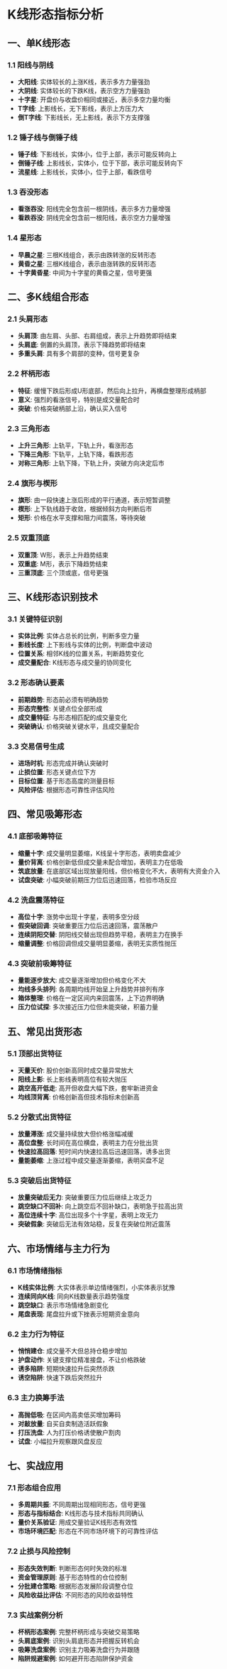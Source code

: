 # K线形态指标分析

## 一、单K线形态

### 1.1 阳线与阴线
- **大阳线**: 实体较长的上涨K线，表示多方力量强劲
- **大阴线**: 实体较长的下跌K线，表示空方力量强劲
- **十字星**: 开盘价与收盘价相同或接近，表示多空力量均衡
- **T字线**: 上影线长，无下影线，表示上方压力大
- **倒T字线**: 下影线长，无上影线，表示下方支撑强

### 1.2 锤子线与倒锤子线
- **锤子线**: 下影线长，实体小，位于上部，表示可能反转向上
- **倒锤子线**: 上影线长，实体小，位于下部，表示可能反转向下
- **流星线**: 上影线长，实体小，位于上部，看跌信号

### 1.3 吞没形态
- **看涨吞没**: 阳线完全包含前一根阴线，表示多方力量增强
- **看跌吞没**: 阴线完全包含前一根阳线，表示空方力量增强

### 1.4 星形态
- **早晨之星**: 三根K线组合，表示由跌转涨的反转形态
- **黄昏之星**: 三根K线组合，表示由涨转跌的反转形态
- **十字黄昏星**: 中间为十字星的黄昏之星，信号更强

## 二、多K线组合形态

### 2.1 头肩形态
- **头肩顶**: 由左肩、头部、右肩组成，表示上升趋势即将结束
- **头肩底**: 倒置的头肩顶，表示下降趋势即将结束
- **多重头肩**: 具有多个肩部的变种，信号更复杂

### 2.2 杯柄形态
- **特征**: 缓慢下跌后形成U形底部，然后向上拉升，再横盘整理形成柄部
- **意义**: 强烈的看涨信号，特别是成交量配合时
- **突破**: 价格突破柄部上沿，确认买入信号

### 2.3 三角形态
- **上升三角形**: 上轨平，下轨上升，看涨形态
- **下降三角形**: 下轨平，上轨下降，看跌形态
- **对称三角形**: 上轨下降，下轨上升，突破方向决定后市

### 2.4 旗形与楔形
- **旗形**: 由一段快速上涨后形成的平行通道，表示短暂调整
- **楔形**: 上下轨线趋于收敛，根据倾斜方向判断后市
- **矩形**: 价格在水平支撑和阻力间震荡，等待突破

### 2.5 双重顶底
- **双重顶**: W形，表示上升趋势结束
- **双重底**: M形，表示下降趋势结束
- **三重顶底**: 三个顶或底，信号更强

## 三、K线形态识别技术

### 3.1 关键特征识别
- **实体比例**: 实体占总长的比例，判断多空力量
- **影线长度**: 上下影线与实体的比例，判断盘中波动
- **位置关系**: 相邻K线的位置关系，判断趋势变化
- **成交量配合**: K线形态与成交量的协同变化

### 3.2 形态确认要素
- **前期趋势**: 形态前必须有明确趋势
- **形态完整性**: 关键点位全部形成
- **成交量特征**: 与形态相匹配的成交量变化
- **突破确认**: 价格突破关键水平，且成交量配合

### 3.3 交易信号生成
- **进场时机**: 形态完成并确认突破时
- **止损位置**: 形态关键点位下方
- **目标位置**: 基于形态高度的测量目标
- **风险评估**: 根据形态可靠性评估风险

## 四、常见吸筹形态

### 4.1 底部吸筹特征
- **缩量十字**: 成交量明显萎缩，K线呈十字形态，表明卖盘减少
- **量价背离**: 价格创新低但成交量未配合增加，表明主力在低吸
- **筑底放量**: 在底部区域出现放量阳线，但价格变化不大，表明有大资金介入
- **试盘突破**: 小幅突破前期压力位后迅速回落，检验市场反应

### 4.2 洗盘震荡特征
- **高位十字**: 涨势中出现十字星，表明多空分歧
- **假突破回调**: 突破重要压力位后迅速回落，震荡散户
- **连续阴阳交替**: 阴阳线交替出现但趋势平稳，表明主力在换手
- **缩量调整**: 价格回调但成交量明显萎缩，表明无实质性抛压

### 4.3 突破前吸筹特征
- **量能逐步放大**: 成交量逐渐增加但价格变化不大
- **均线多头排列**: 各周期均线开始呈上升趋势并排列有序
- **箱体整理**: 价格在一定区间内来回震荡，上下边界明确
- **压力位试探**: 多次接近压力位但未能突破，积蓄力量

## 五、常见出货形态

### 5.1 顶部出货特征
- **天量天价**: 股价创新高同时成交量异常放大
- **阳线上影**: 长上影线表明高位有较大抛压
- **跳空高开低走**: 高开但收盘大幅下跌，套牢新进资金
- **均线顶背离**: 价格创新高但技术指标未创新高

### 5.2 分散式出货特征
- **放量滞涨**: 成交量持续放大但价格涨幅减缓
- **高位盘整**: 长时间在高位横盘，表明主力在分批出货
- **快速拉高回落**: 短时间内快速拉高后迅速回落，诱多出货
- **量能萎缩**: 上涨过程中成交量逐渐萎缩，表明买盘不足

### 5.3 突破后出货特征
- **放量突破后无力**: 突破重要压力位后继续上攻乏力
- **跳空缺口不回补**: 向上跳空后不回补缺口，表明急于拉高出货
- **高位连续十字**: 高位出现多个十字星，表明上攻无力
- **突破假象**: 突破后无法有效站稳，反复在突破位附近震荡

## 六、市场情绪与主力行为

### 6.1 市场情绪指标
- **K线实体比例**: 大实体表示单边情绪强烈，小实体表示犹豫
- **连续同向K线**: 同向K线数量表示趋势强度
- **跳空缺口**: 表示市场情绪急剧变化
- **尾盘表现**: 尾盘拉升或下挫表示短期资金意向

### 6.2 主力行为特征
- **悄悄建仓**: 成交量不大但总持仓稳步增加
- **护盘动作**: 关键支撑位精准接盘，不让价格跌破
- **诱多陷阱**: 短期快速拉升后突然杀跌
- **诱空陷阱**: 快速下跌后突然拉升

### 6.3 主力换筹手法
- **高抛低吸**: 在区间内高卖低买增加筹码
- **对敲放量**: 自买自卖制造活跃假象
- **打压洗盘**: 人为打压价格诱使散户割肉
- **试盘**: 小幅拉升观察跟风盘反应

## 七、实战应用

### 7.1 形态组合应用
- **多周期共振**: 不同周期出现相同形态，信号更强
- **形态与指标结合**: K线形态与技术指标共同确认
- **量价关系验证**: 用成交量验证K线形态有效性
- **市场环境匹配**: 形态在不同市场环境下的可靠性评估

### 7.2 止损与风险控制
- **形态失效判断**: 判断形态何时失效的标准
- **资金管理原则**: 基于形态特性的仓位控制
- **分批建仓策略**: 根据形态发展阶段调整仓位
- **风险收益比评估**: 不同形态的风险收益特性

### 7.3 实战案例分析
- **杯柄形态案例**: 完整杯柄形成与突破交易策略
- **头肩底案例**: 识别头肩底形态并把握反转机会
- **吸筹洗盘案例**: 识别主力吸筹洗盘行为并跟随
- **陷阱规避案例**: 如何避开形态陷阱保护资金 